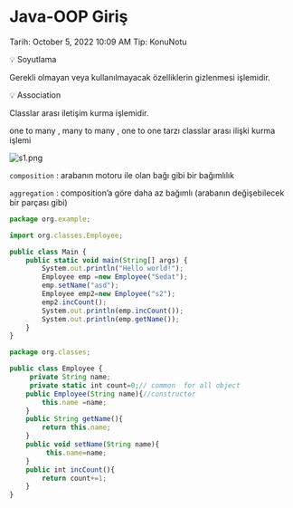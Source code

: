 # Java-OOP Giriş

Tarih: October 5, 2022 10:09 AM
Tip: KonuNotu

<aside>
💡 Soyutlama

</aside>

Gerekli olmayan veya kullanılmayacak özelliklerin gizlenmesi işlemidir.

<aside>
💡 Association

</aside>

Classlar arası iletişim kurma işlemidir.

one to many , many to many , one to one tarzı classlar arası ilişki kurma işlemi

![s1.png](Java-OOP%20Giris%CC%A7%20f27a256d788c43589229188a58c1d5e9/s1.png)

`composition` : arabanın motoru ile olan bağı gibi bir bağımlılık

`aggregation` : composition’a göre daha az bağımlı (arabanın değişebilecek bir parçası gibi)

```jsx
package org.example;

import org.classes.Employee;

public class Main {
    public static void main(String[] args) {
        System.out.println("Hello world!");
        Employee emp =new Employee("Sedat");
        emp.setName("asd");
        Employee emp2=new Employee("s2");
        emp2.incCount();
        System.out.println(emp.incCount());
        System.out.println(emp.getName());
    }
}
```

```jsx
package org.classes;

public class Employee {
     private String name;
     private static int count=0;// common  for all object
    public Employee(String name){//constructor
        this.name =name;
    }
    public String getName(){
        return this.name;
    }
    public void setName(String name){
         this.name=name;
    }
    public int incCount(){
        return count+=1;
    }
}
```